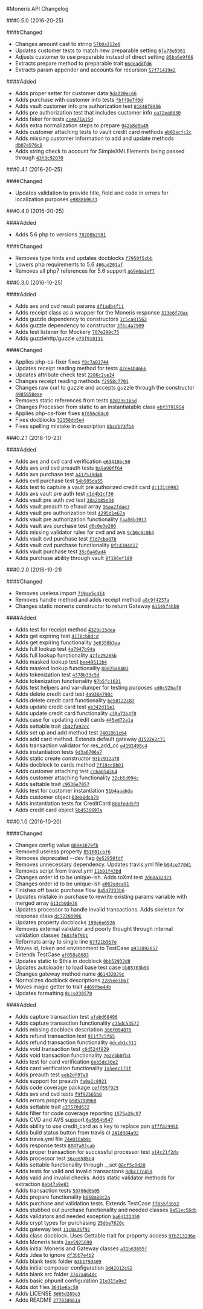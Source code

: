 #Moneris API Changelog

###0.5.0 (2016-20-25)

####Changed

- Changes amount cast to string [`57b0a212e0`](https://github.com/craigpaul/moneris-api/commit/57b0a212e0)
- Updates customer tests to match new preparable setting [`6fa73e5961`](https://github.com/craigpaul/moneris-api/commit/6fa73e5961)
- Adjusts customer to use preparable instead of direct setting [`85ba6e9f66`](https://github.com/craigpaul/moneris-api/commit/85ba6e9f66)
- Extracts prepare method to preparable trait [`66deaddfd6`](https://github.com/craigpaul/moneris-api/commit/66deaddfd6)
- Extracts param appender and accounts for recursion [`57f71419e2`](https://github.com/craigpaul/moneris-api/commit/57f71419e2)

####Added

- Adds proper setter for customer data [`9da220ec66`](https://github.com/craigpaul/moneris-api/commit/9da220ec66) 
- Adds purchase with customer info tests [`fbff9e7f0d`](https://github.com/craigpaul/moneris-api/commit/fbff9e7f0d) 
- Adds vault customer info pre authorization test [`01846f8956`](https://github.com/craigpaul/moneris-api/commit/01846f8956) 
- Adds pre authorization test that includes customer info [`ca72ea6630`](https://github.com/craigpaul/moneris-api/commit/ca72ea6630)  
- Adds faker for tests [`ccea71a15d`](https://github.com/craigpaul/moneris-api/commit/ccea71a15d)   
- Adds extra normalization steps to prepare [`942b8d0b49`](https://github.com/craigpaul/moneris-api/commit/942b8d0b49)  
- Adds customer attaching tests to vault credit card methods [`eb01acfc2c`](https://github.com/craigpaul/moneris-api/commit/eb01acfc2c) 
- Adds missing customer information to add and update methods [`db07e976c8`](https://github.com/craigpaul/moneris-api/commit/db07e976c8)  
- Adds string check to account for SimpleXMLElements being passed through [`43f3c92070`](https://github.com/craigpaul/moneris-api/commit/43f3c92070)

###0.4.1 (2016-20-25)

####Changed

- Updates validation to provide title, field and code in errors for localization purposes [`e9888b9633`](https://github.com/craigpaul/moneris-api/commit/e9888b9633) 

###0.4.0 (2016-20-25)

####Added

- Adds 5.6 php to versions [`78200b2581`](https://github.com/craigpaul/moneris-api/commit/78200b2581) 

####Changed

- Removes type hints and updates docblocks [`f7950f5cbb`](https://github.com/craigpaul/moneris-api/commit/f7950f5cbb) 
- Lowers php requirements to 5.6 [`466ad201af`](https://github.com/craigpaul/moneris-api/commit/466ad201af) 
- Removes all php7 references for 5.6 support [`a69e6a1ef7`](https://github.com/craigpaul/moneris-api/commit/a69e6a1ef7) 

###0.3.0 (2016-10-25)

####Added

- Adds avs and cvd result params [`df1adb4f11`](https://github.com/craigpaul/moneris-api/commit/df1adb4f11)
- Adds receipt class as a wrapper for the Moneris response [`313e6f70ac`](https://github.com/craigpaul/moneris-api/commit/313e6f70ac)
- Adds guzzle dependency to constructors [`1c5ca81562`](https://github.com/craigpaul/moneris-api/commit/1c5ca81562)
- Adds guzzle dependency to constructor [`376c4a7909`](https://github.com/craigpaul/moneris-api/commit/376c4a7909)
- Adds test listener for Mockery [`707e299c75`](https://github.com/craigpaul/moneris-api/commit/707e299c75)
- Adds guzzlehttp/guzzle [`e73f910111`](https://github.com/craigpaul/moneris-api/commit/e73f910111)

####Changed

- Applies php-cs-fixer fixes [`f0c7a81744`](https://github.com/craigpaul/moneris-api/commit/f0c7a81744) 
- Updates receipt reading method for tests [`42ce4b4666`](https://github.com/craigpaul/moneris-api/commit/42ce4b4666)
- Updates attribute check test [`2286c2ce24`](https://github.com/craigpaul/moneris-api/commit/2286c2ce24)
- Changes receipt reading methods [`f2958c7701`](https://github.com/craigpaul/moneris-api/commit/f2958c7701)
- Changes raw curl to guzzle and accepts guzzle through the constructor [`4985650eae`](https://github.com/craigpaul/moneris-api/commit/4985650eae)
- Removes static references from tests [`02d23c1b5d`](https://github.com/craigpaul/moneris-api/commit/02d23c1b5d)
- Changes Processor from static to an instantiatable class [`ebf3791954`](https://github.com/craigpaul/moneris-api/commit/ebf3791954)
- Applies php-cs-fixer fixes [`6f056d64c0`](https://github.com/craigpaul/moneris-api/commit/6f056d64c0)
- Fixes docblocks [`32158db5e4`](https://github.com/craigpaul/moneris-api/commit/32158db5e4)
- Fixes spelling mistake in description [`0bcdb73fb4`](https://github.com/craigpaul/moneris-api/commit/0bcdb73fb4)

###0.2.1 (2016-10-23)

####Added

- Adds avs and cvd card verification [`e69410bc50`](https://github.com/craigpaul/moneris-api/commit/e69410bc50)
- Adds avs and cvd preauth tests [`ba9a90ff64`](https://github.com/craigpaul/moneris-api/commit/ba9a90ff64)
- Adds avs purchase test [`a417518da8`](https://github.com/craigpaul/moneris-api/commit/a417518da8)
- Adds cvd purchase test [`54b995da55`](https://github.com/craigpaul/moneris-api/commit/54b995da55)
- Adds test to capture a vault pre authorized credit card [`dc13140983`](https://github.com/craigpaul/moneris-api/commit/dc13140983)
- Adds avs vault pre auth test [`c1d4b1cf30`](https://github.com/craigpaul/moneris-api/commit/c1d4b1cf30)
- Adds vault pre auth cvd test [`38a2185e34`](https://github.com/craigpaul/moneris-api/commit/38a2185e34)
- Adds vault preauth to efraud array [`96aa2fdae7`](https://github.com/craigpaul/moneris-api/commit/96aa2fdae7)
- Adds vault pre authorization test [`4295d1e67a`](https://github.com/craigpaul/moneris-api/commit/4295d1e67a)
- Adds vault pre authorization functionality [`faa56b3913`](https://github.com/craigpaul/moneris-api/commit/faa56b3913)
- Adds vault avs purchase test [`d6c0e3e206`](https://github.com/craigpaul/moneris-api/commit/d6c0e3e206)
- Adds missing validator rules for cvd and avs [`9cb0c6c0b4`](https://github.com/craigpaul/moneris-api/commit/9cb0c6c0b4)
- Adds vault cvd purchase test [`f7d7cba87b`](https://github.com/craigpaul/moneris-api/commit/f7d7cba87b)
- Adds vault cvd purchase functionality [`0fc4104d17`](https://github.com/craigpaul/moneris-api/commit/0fc4104d17)
- Adds vault purchase test [`35c0a40ad4`](https://github.com/craigpaul/moneris-api/commit/35c0a40ad4)
- Adds purchase ability through vault [`8f186ef189`](https://github.com/craigpaul/moneris-api/commit/8f186ef189)

###0.2.0 (2016-10-21)

####Changed

- Removes useless import [`719ae5c414`](https://github.com/craigpaul/moneris-api/commit/719ae5c414)
- Removes handle method and adds receipt method [`a8c9f4237a`](https://github.com/craigpaul/moneris-api/commit/a8c9f4237a)
- Changes static moneris constructor to return Gateway [`61145f4bb0`](https://github.com/craigpaul/moneris-api/commit/61145f4bb0)

####Added

- Adds test for receipt method [`4329c15dea`](https://github.com/craigpaul/moneris-api/commit/4329c15dea)  
- Adds get expiring test [`4178cb8dcd`](https://github.com/craigpaul/moneris-api/commit/4178cb8dcd) 
- Adds get expiring functionality [`3e6358b3aa`](https://github.com/craigpaul/moneris-api/commit/3e6358b3aa) 
- Adds full lookup test [`4a7947b94a`](https://github.com/craigpaul/moneris-api/commit/4a7947b94a) 
- Adds full lookup functionality [`47fe25265b`](https://github.com/craigpaul/moneris-api/commit/47fe25265b) 
- Adds masked lookup test [`bee49511b4`](https://github.com/craigpaul/moneris-api/commit/bee49511b4) 
- Adds masked lookup functionality [`80025a8403`](https://github.com/craigpaul/moneris-api/commit/80025a8403) 
- Adds tokenization test [`4378b33c5d`](https://github.com/craigpaul/moneris-api/commit/4378b33c5d) 
- Adds tokenization functionality [`97b5fc1621`](https://github.com/craigpaul/moneris-api/commit/97b5fc1621) 
- Adds test helpers and var-dumper for testing purposes [`ed0c92baf8`](https://github.com/craigpaul/moneris-api/commit/ed0c92baf8) 
- Adds delete credit card test [`4a930e790c`](https://github.com/craigpaul/moneris-api/commit/4a930e790c) 
- Adds delete credit card functionality [`be50122c87`](https://github.com/craigpaul/moneris-api/commit/be50122c87) 
- Adds update credit card test [`eb342d11e1`](https://github.com/craigpaul/moneris-api/commit/eb342d11e1) 
- Adds update credit card functionality [`c38a72b4f0`](https://github.com/craigpaul/moneris-api/commit/c38a72b4f0) 
- Adds case for updating credit cards [`445ed72a1a`](https://github.com/craigpaul/moneris-api/commit/445ed72a1a) 
- Adds settable trait [`cb42fa92ec`](https://github.com/craigpaul/moneris-api/commit/cb42fa92ec) 
- Adds set up and add method test [`7401861c64`](https://github.com/craigpaul/moneris-api/commit/7401861c64) 
- Adds add card method. Extends default gateway [`d1522e2c71`](https://github.com/craigpaul/moneris-api/commit/d1522e2c71) 
- Adds transaction validator for res_add_cc [`e4192498c4`](https://github.com/craigpaul/moneris-api/commit/e4192498c4)  
- Adds instantiation tests [`9d3a6706a7`](https://github.com/craigpaul/moneris-api/commit/9d3a6706a7) 
- Adds static create constructor [`93bc912a78`](https://github.com/craigpaul/moneris-api/commit/93bc912a78) 
- Adds docblock to cards method [`7f18cc0b01`](https://github.com/craigpaul/moneris-api/commit/7f18cc0b01) 
- Adds customer attaching test [`cc6a054364`](https://github.com/craigpaul/moneris-api/commit/cc6a054364) 
- Adds customer attaching functionality [`32cb5d094c`](https://github.com/craigpaul/moneris-api/commit/32cb5d094c) 
- Adds settable trait [`c9536e7057`](https://github.com/craigpaul/moneris-api/commit/c9536e7057) 
- Adds test for customer instantiation [`51b4aaabda`](https://github.com/craigpaul/moneris-api/commit/51b4aaabda) 
- Adds customer object [`03ea0dca79`](https://github.com/craigpaul/moneris-api/commit/03ea0dca79) 
- Adds instantiation tests for CreditCard [`8b6fedd5f9`](https://github.com/craigpaul/moneris-api/commit/8b6fedd5f9) 
- Adds credit card object [`9b4536697a`](https://github.com/craigpaul/moneris-api/commit/9b4536697a)  

###0.1.0 (2016-10-20)

####Changed

- Changes config value [`009e3079fb`](https://github.com/craigpaul/moneris-api/commit/009e3079fb)
- Removed useless property [`851681cbf6`](https://github.com/craigpaul/moneris-api/commit/851681cbf6)
- Removes deprecated --dev flag [`0e52950fdf`](https://github.com/craigpaul/moneris-api/commit/0e52950fdf)
- Removes unnecessary dependency. Updates travis.yml file [`b94ce770d1`](https://github.com/craigpaul/moneris-api/commit/b94ce770d1)
- Removes script from travel.yml [`11b01f43bd`](https://github.com/craigpaul/moneris-api/commit/11b01f43bd)
- Changes order id to be unique-ish. Adds toXml test [`2d60a32d23`](https://github.com/craigpaul/moneris-api/commit/2d60a32d23)
- Changes order id to be unique-ish [`e062edca91`](https://github.com/craigpaul/moneris-api/commit/e062edca91)
- Finishes off basic purchase flow [`8a547233b6`](https://github.com/craigpaul/moneris-api/commit/8a547233b6)
- Updates mistake in purchase to rewrite existing params variable with merged array [`613cb0de36`](https://github.com/craigpaul/moneris-api/commit/613cb0de36)
- Updates processor to handle invalid transactions. Adds skeleton for response class [`dc72200996`](https://github.com/craigpaul/moneris-api/commit/dc72200996)
- Updates property docblocks [`199e6e6926`](https://github.com/craigpaul/moneris-api/commit/199e6e6926)
- Removes external validator and poorly thought through internal validation classes [`f683f6f9b1`](https://github.com/craigpaul/moneris-api/commit/f683f6f9b1)
- Reformats array to single line [`67f21b967e`](https://github.com/craigpaul/moneris-api/commit/67f21b967e)
- Moves id, token and environment to TestCase [`a933892857`](https://github.com/craigpaul/moneris-api/commit/a933892857)
- Extends TestCase [`af058a8683`](https://github.com/craigpaul/moneris-api/commit/af058a8683)
- Updates static to $this in docblock [`0bb52932d8`](https://github.com/craigpaul/moneris-api/commit/0bb52932d8)
- Updates autoloader to load base test case [`bb85703b9b`](https://github.com/craigpaul/moneris-api/commit/bb85703b9b)
- Changes gateway method name [`d61432029c`](https://github.com/craigpaul/moneris-api/commit/d61432029c)
- Normalizes docblock descriptions [`2285ee3b67`](https://github.com/craigpaul/moneris-api/commit/2285ee3b67)
- Moves magic getter to trait [`4469fbe44b`](https://github.com/craigpaul/moneris-api/commit/4469fbe44b)
- Updates formatting [`0cce230570`](https://github.com/craigpaul/moneris-api/commit/0cce230570)

####Added

- Adds capture transaction test [`afabd68496`](https://github.com/craigpaul/moneris-api/commit/afabd68496)
- Adds capture transaction functionality [`c35dc53577`](https://github.com/craigpaul/moneris-api/commit/c35dc53577)
- Adds missing docblock description [`306f094875`](https://github.com/craigpaul/moneris-api/commit/306f094875)
- Adds refund transaction test [`911f7c5f65`](https://github.com/craigpaul/moneris-api/commit/911f7c5f65)
- Adds refund transaction functionality [`4dceb1c511`](https://github.com/craigpaul/moneris-api/commit/4dceb1c511)
- Adds void transaction test [`c6d524f829`](https://github.com/craigpaul/moneris-api/commit/c6d524f829)
- Adds void transaction functionality [`7e2ebb0fb3`](https://github.com/craigpaul/moneris-api/commit/7e2ebb0fb3)
- Adds test for card verification [`6eb5dc30e2`](https://github.com/craigpaul/moneris-api/commit/6eb5dc30e2)
- Adds card verification functionality [`1a5eec173f`](https://github.com/craigpaul/moneris-api/commit/1a5eec173f)
- Adds preauth test [`eeb2df97a8`](https://github.com/craigpaul/moneris-api/commit/eeb2df97a8)
- Adds support for preauth [`fa0a1c8921`](https://github.com/craigpaul/moneris-api/commit/fa0a1c8921)
- Adds code coverage package [`ceff55f925`](https://github.com/craigpaul/moneris-api/commit/ceff55f925)
- Adds avs and cvd tests [`f9f92565b0`](https://github.com/craigpaul/moneris-api/commit/f9f92565b0)
- Adds errors property [`b905798960`](https://github.com/craigpaul/moneris-api/commit/b905798960)
- Adds settable trait [`c27570d632`](https://github.com/craigpaul/moneris-api/commit/c27570d632)
- Adds filter for code coverage reporting [`1575a26c07`](https://github.com/craigpaul/moneris-api/commit/1575a26c07)
- Adds CVD and AVS support [`6a5b54b547`](https://github.com/craigpaul/moneris-api/commit/6a5b54b547)
- Adds ability to use credit_card as a key to replace pan [`0fff82995b`](https://github.com/craigpaul/moneris-api/commit/0fff82995b)
- Adds build status button from travis ci [`241d984a92`](https://github.com/craigpaul/moneris-api/commit/241d984a92)
- Adds travis.yml file [`74e010ab9c`](https://github.com/craigpaul/moneris-api/commit/74e010ab9c)
- Adds response tests [`8047a03cab`](https://github.com/craigpaul/moneris-api/commit/8047a03cab)
- Adds proper transaction for successful processor test [`a14c21f2da`](https://github.com/craigpaul/moneris-api/commit/a14c21f2da)
- Adds processor test [`36ce8585e4`](https://github.com/craigpaul/moneris-api/commit/36ce8585e4)
- Adds settable functionality through __set [`88cf5c0d20`](https://github.com/craigpaul/moneris-api/commit/88cf5c0d20)
- Adds tests for valid and invalid transactions [`8dbc17c459`](https://github.com/craigpaul/moneris-api/commit/8dbc17c459)
- Adds valid and invalid checks. Adds static validator methods for extraction [`0eb47a9e83`](https://github.com/craigpaul/moneris-api/commit/0eb47a9e83)
- Adds transaction tests [`59706d0b05`](https://github.com/craigpaul/moneris-api/commit/59706d0b05)
- Adds prepare functionality [`b868a88c2a`](https://github.com/craigpaul/moneris-api/commit/b868a88c2a)
- Adds purchase and validation tests. Extends TestCase [`ff055f3b52`](https://github.com/craigpaul/moneris-api/commit/ff055f3b52)
- Adds stubbed out purchase functionality and needed classes [`9a51ec56db`](https://github.com/craigpaul/moneris-api/commit/9a51ec56db)
- Adds validators and needed exception [`ba6d122450`](https://github.com/craigpaul/moneris-api/commit/ba6d122450)
- Adds crypt types for purchasing [`25dbe7620c`](https://github.com/craigpaul/moneris-api/commit/25dbe7620c)
- Adds gateway test [`11c0a35f92`](https://github.com/craigpaul/moneris-api/commit/11c0a35f92)
- Adds class docblock. Uses Gettable trait for property access [`9fb213236e`](https://github.com/craigpaul/moneris-api/commit/9fb213236e)
- Adds Moneris tests [`2ae5925690`](https://github.com/craigpaul/moneris-api/commit/2ae5925690)
- Adds initial Moneris and Gateway classes [`a31b63685f`](https://github.com/craigpaul/moneris-api/commit/a31b63685f)
- Adds .idea to ignore [`df3bb7e4b2`](https://github.com/craigpaul/moneris-api/commit/df3bb7e4b2)
- Adds blank tests folder [`63b179d409`](https://github.com/craigpaul/moneris-api/commit/63b179d409)
- Adds initial composer configuration [`8d42012c92`](https://github.com/craigpaul/moneris-api/commit/8d42012c92)
- Adds blank src folder [`3747a4640c`](https://github.com/craigpaul/moneris-api/commit/3747a4640c)
- Adds basic phpunit configuration [`21e315a9e3`](https://github.com/craigpaul/moneris-api/commit/21e315a9e3)
- Adds dot files [`3641e6ac50`](https://github.com/craigpaul/moneris-api/commit/3641e6ac50)
- Adds LICENSE [`3d65d289e3`](https://github.com/craigpaul/moneris-api/commit/3d65d289e3)
- Adds README [`27783d461a`](https://github.com/craigpaul/moneris-api/commit/27783d461a)